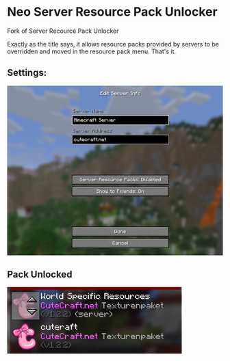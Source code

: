 # Neo Server Resource Pack Unlocker
Fork of Server Recource Pack Unlocker

Exactly as the title says, it allows resource packs provided by servers to be overridden and moved in the resource pack menu. That's it.

## Settings:
![Settings](assets/settings.png)

## Pack Unlocked
![Pack Unlocked](assets/pack-unlocked.png)
